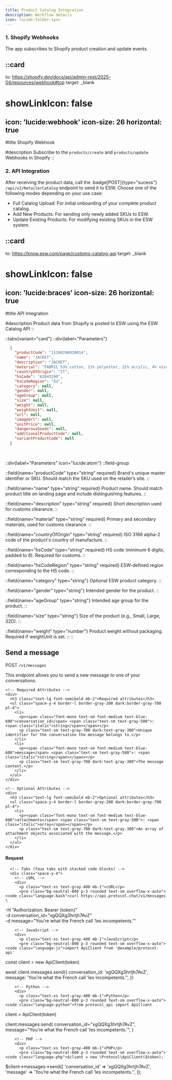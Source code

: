 ```yaml
---
title: Product Catalog Integration
description: Workflow details
icon: lucide:folder-sync
---
```


### 1. Shopify Webhooks

The app subscribes to Shopify product creation and update events.


::card
---
to: https://shopify.dev/docs/api/admin-rest/2025-04/resources/webhook#top
target: _blank
# showLinkIcon: false
icon: 'lucide:webhook'
icon-size: 26
horizontal: true
---

#title
Shopify Webhook

#description
Subscribe to the `products/create` and `products/update` Webhooks in Shopify
::

### 2. API Integration

After receiving the product data, call the :badge[POST]{type="sucess"} `/api/v2/RetailerCatalog` endpoint to send it to ESW. Choose one of the following modes depending on your use case:

- Full Catalog Upload: For initial onboarding of your complete product catalog.
- Add New Products: For sending only newly added SKUs to ESW.
- Update Existing Products: For modifying existing SKUs in the ESW system.

::card
---
to: https://know.esw.com/page/customs-catalog-api
target: _blank
# showLinkIcon: false
icon: 'lucide:braces'
icon-size: 26
horizontal: true
---

#title
API Integration

#description
Product data from Shopify is posted to ESW using the ESW Catalog API
::

::tabs{variant="card"}
  ::div{label="Parameters"}

```json
  {
    "productCode": "11160296020014",
    "name": "JACKET",
    "description": "JACKET",
    "material": "FABRIC 53% cotton, 21% polyester, 21% acrylic, 4% viscose, 1% polyester, lining 100% polyester",
    "countryOfOrigin": "IT",
    "hsCode": "62043290",
    "hsCodeRegion": "EU",
    "category": null,
    "gender": null,
    "ageGroup": null,
    "size": null,
    "weight": null,
    "weightUnit": null,
    "url": null,
    "imageUrl": null,
    "unitPrice": null,
    "dangerousGoods": null,
    "additionalProductCode": null,
    "variantProductCode": null
  }
```
<br>



::div{label="Parameters" icon="lucide:atom"}
::field-group

  ::field{name="productCode" type="string" required}
  Brand's unique master identifier or SKU. Should match the SKU used on the retailer’s site.
  ::

  ::field{name="name" type="string" required}
  Product name. Should match product title on landing page and include distinguishing features.
  ::

  ::field{name="description" type="string" required}
  Short description used for customs clearance.
  ::

  ::field{name="material" type="string" required}
  Primary and secondary materials, used for customs clearance.
  ::

  ::field{name="countryOfOrigin" type="string" required}
  ISO 3166 alpha-2 code of the product's country of manufacture.
  ::

  ::field{name="hsCode" type="string" required}
  HS code (minimum 6 digits, padded to 8). Required for customs.
  ::

  ::field{name="hsCodeRegion" type="string" required}
  ESW-defined region corresponding to the HS code.
  ::

  ::field{name="category" type="string"}
  Optional ESW product category.
  ::

  ::field{name="gender" type="string"}
  Intended gender for the product.
  ::

  ::field{name="ageGroup" type="string"}
  Intended age group for the product.
  ::

  ::field{name="size" type="string"}
  Size of the product (e.g., Small, Large, 32D).
  ::

  ::field{name="weight" type="number"}
  Product weight without packaging. Required if weightUnit is set.
  ::
::


<!-- Section Header -->
<h2 class="text-2xl font-bold mb-2">Send a message</h2>
<p class="text-sm text-gray-500 mb-6">POST <code class="bg-gray-100 px-2 py-0.5 rounded text-xs font-mono text-pink-600">/v1/messages</code></p>

<!-- Responsive Row Layout -->
<div class="flex flex-col md:flex-row gap-6">
  <!-- Left Column: Description + Properties -->
  <div class="w-full md:w-1/2 space-y-6">
    <p>This endpoint allows you to send a new message to one of your conversations.</p>

    <!-- Required Attributes -->
    <div>
      <h3 class="text-lg font-semibold mb-2">Required attributes</h3>
      <ul class="space-y-4 border-l border-gray-200 dark:border-gray-700 pl-4">
        <li>
          <p><span class="font-mono text-sm font-medium text-blue-600">conversation_id</span> <span class="text-sm text-gray-500">: <span class="italic">string</span></span></p>
          <p class="text-sm text-gray-700 dark:text-gray-300">Unique identifier for the conversation the message belongs to.</p>
        </li>
        <li>
          <p><span class="font-mono text-sm font-medium text-blue-600">message</span> <span class="text-sm text-gray-500">: <span class="italic">string</span></span></p>
          <p class="text-sm text-gray-700 dark:text-gray-300">The message content.</p>
        </li>
      </ul>
    </div>

    <!-- Optional Attributes -->
    <div>
      <h3 class="text-lg font-semibold mb-2">Optional attributes</h3>
      <ul class="space-y-4 border-l border-gray-200 dark:border-gray-700 pl-4">
        <li>
          <p><span class="font-mono text-sm font-medium text-blue-600">attachments</span> <span class="text-sm text-gray-500">: <span class="italic">array</span></span></p>
          <p class="text-sm text-gray-700 dark:text-gray-300">An array of attachment objects associated with the message.</p>
        </li>
      </ul>
    </div>
  </div>

  <!-- Right Column: CodeGroup with Tabs -->
  <div class="w-full md:w-1/2 sticky top-4 space-y-4">
    <div class="rounded-xl border bg-neutral-900 p-4 shadow-md text-sm text-white">
      <h4 class="text-base font-semibold mb-2 text-white">Request</h4>

      <!-- Tabs (faux tabs with stacked code blocks) -->
      <div class="space-y-4">
        <!-- cURL -->
        <div>
          <p class="text-xs text-gray-400 mb-1">cURL</p>
          <pre class="bg-neutral-800 p-3 rounded text-sm overflow-x-auto"><code class="language-bash">curl https://api.protocol.chat/v1/messages \
  -H "Authorization: Bearer {token}" \
  -d conversation_id="xgQQXg3hrtjh7AvZ" \
  -d message="You’re what the French call ‘les incompetents.’"
</code></pre>
        </div>

        <!-- JavaScript -->
        <div>
          <p class="text-xs text-gray-400 mb-1">JavaScript</p>
          <pre class="bg-neutral-800 p-3 rounded text-sm overflow-x-auto"><code class="language-js">import ApiClient from '@example/protocol-api'

const client = new ApiClient(token)

await client.messages.send({
  conversation_id: 'xgQQXg3hrtjh7AvZ',
  message: 'You’re what the French call ‘les incompetents.’',
})
</code></pre>
        </div>

        <!-- Python -->
        <div>
          <p class="text-xs text-gray-400 mb-1">Python</p>
          <pre class="bg-neutral-800 p-3 rounded text-sm overflow-x-auto"><code class="language-python">from protocol_api import ApiClient

client = ApiClient(token)

client.messages.send(
  conversation_id="xgQQXg3hrtjh7AvZ",
  message="You’re what the French call ‘les incompetents.’",
)
</code></pre>
        </div>

        <!-- PHP -->
        <div>
          <p class="text-xs text-gray-400 mb-1">PHP</p>
          <pre class="bg-neutral-800 p-3 rounded text-sm overflow-x-auto"><code class="language-php">$client = new \Protocol\ApiClient($token);

$client->messages->send([
  'conversation_id' => 'xgQQXg3hrtjh7AvZ',
  'message' => 'You’re what the French call ‘les incompetents.’',
]);
</code></pre>
        </div>
      </div>
    </div>
  </div>
</div>

